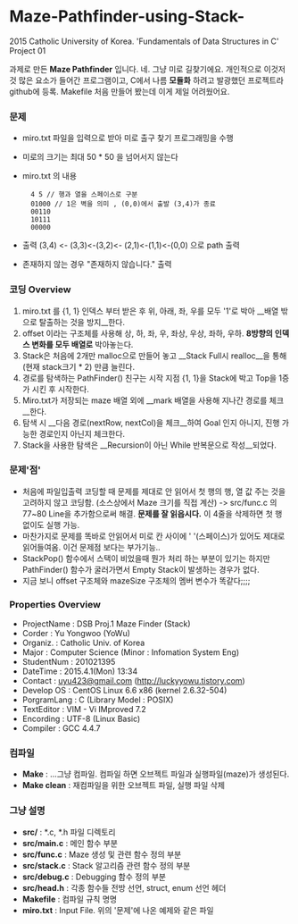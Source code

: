# Maze-Pathfinder-using-Stack-
2015 Catholic University of Korea. 'Fundamentals of Data Structures in C' Project 01

과제로 만든 __Maze Pathfinder__ 입니다. 네. 그냥 미로 길찾기에요. 개인적으로 이것저것 많은 요소가 들어간 프로그램이고, C에서 나름 __모듈화__ 하려고 발광했던 프로젝트라 github에 등록. Makefile 처음 만들어 봤는데 이게 제일 어려웠어요.

### 문제
* miro.txt 파일을 입력으로 받아 미로 출구 찾기 프로그래밍을 수행
* 미로의 크기는 최대 50 * 50 을 넘어서지 않는다
* miro.txt 의 내용

        4 5 // 행과 열을 스페이스로 구분
        01000 // 1은 벽을 의미 , (0,0)에서 출발 (3,4)가 종료
        00110
        10111
        00000

* 출력 (3,4) <- (3,3)<-(3,2)<- (2,1)<-(1,1)<-(0,0) 으로 path 출력
* 존재하지 않는 경우 "존재하지 않습니다." 출력

### 코딩 Overview
1. miro.txt 를 {1, 1} 인덱스 부터 받은 후 위, 아래, 좌, 우를 모두 '1'로 박아 __배열 밖으로 탈출하는 것을 방지__한다.
2. offset 이라는 구조체를 사용해 상, 하, 좌, 우, 좌상, 우상, 좌하, 우하. __8방향의 인덱스 변화를 모두 배열로__ 박아놓는다.
3. Stack은 처음에 2개만 malloc으로 만들어 놓고 __Stack Full시 realloc__을 통해 (현재 stack크기 * 2) 만큼 늘린다. 
4. 경로를 탐색하는 PathFinder() 친구는 시작 지점 {1, 1}을 Stack에 박고 Top을 1증가 시킨 후 시작한다.
5. Miro.txt가 저장되는 maze 배열 외에 __mark 배열을 사용해 지나간 경로를 체크__한다.
6. 탐색 시 __다음 경로(nextRow, nextCol)을 체크__하여 Goal 인지 아니지, 진행 가능한 경로인지 아닌지 체크한다.
7. Stack을 사용한 탐색은 __Recursion이 아닌 While 반복문으로 작성__되었다.

### 문제'점'
* 처음에 파일입출력 코딩할 때 문제를 제대로 안 읽어서 첫 행의 행, 열 값 주는 것을 고려하지 않고 코딩함. (소스상에서 Maze 크기를 직접 계산) -> src/func.c 의 77~80 Line을 추가함으로써 해결. __문제를 잘 읽읍시다.__ 이 4줄을 삭제하면 첫 행 없이도 실행 가능.
* 마찬가지로 문제를 똑바로 안읽어서 미로 칸 사이에 ' '(스페이스)가 있어도 제대로 읽어들여옴. 이건 문제점 보다는 부가기능..
* StackPop() 함수에서 스택이 비었을때 뭔가 처리 하는 부분이 있기는 하지만 PathFinder() 함수가 굴러가면서 Empty Stack이 발생하는 경우가 없다.
* 지금 보니 offset 구조체와 mazeSize 구조체의 멤버 변수가 똑같다;;;;

### Properties Overview
*	ProjectName	: DSB Proj.1 Maze Finder (Stack)
*	Corder 		: Yu Yongwoo (YoWu)
*	Organiz.	: Catholic Univ. of Korea
*	Major		: Computer Science (Minor : Infomation System Eng)
*	StudentNum	: 201021395
*	DateTime	: 2015.4.1(Mon) 13:34
*	Contact		: uyu423@gmail.com (http://luckyyowu.tistory.com)
*	Develop OS	: CentOS Linux 6.6 x86 (kernel 2.6.32-504)
*	PorgramLang	: C (Library Model : POSIX)
*	TextEditor	: VIM - Vi IMproved 7.2
*	Encording	: UTF-8 (Linux Basic)
*	Compiler	: GCC 4.4.7

### 컴파일
* __Make__ : ...그냥 컴파일. 컴파일 하면 오브젝트 파일과 실행파일(maze)가 생성된다.
* __Make clean__ : 재컴파일을 위한 오브젝트 파일, 실행 파일 삭제

### 그냥 설명
* __src/__ : *.c, *.h 파일 디렉토리
* __src/main.c__ : 메인 함수 부분
* __src/func.c__ : Maze 생성 및 관련 함수 정의 부분
* __src/stack.c__ : Stack 알고리즘 관련 함수 정의 부분
* __src/debug.c__ : Debugging 함수 정의 부분
* __src/head.h__ : 각종 함수들 전방 선언, struct, enum 선언 헤더
* __Makefile__ : 컴파일 규칙 명명
* __miro.txt__ : Input File. 위의 '문제'에 나온 예제와 같은 파일
